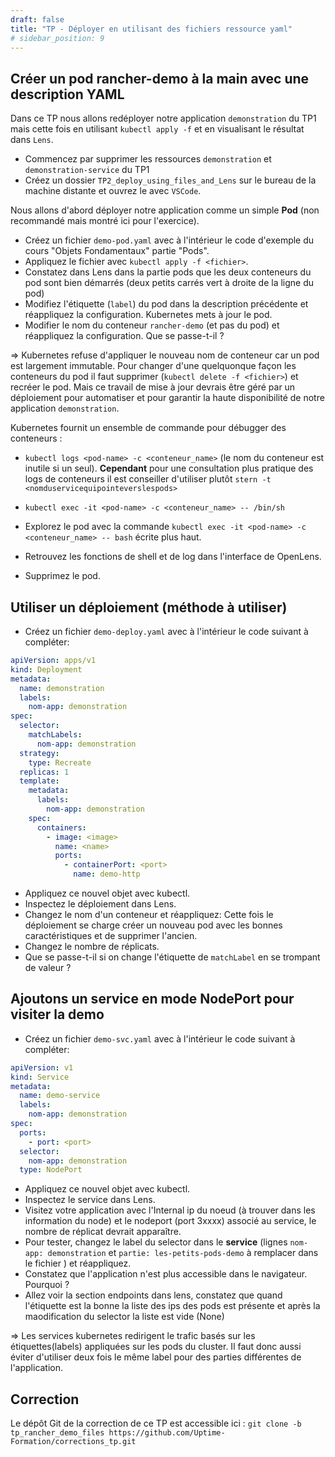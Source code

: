 ```yaml
---
draft: false
title: "TP - Déployer en utilisant des fichiers ressource yaml"
# sidebar_position: 9
---
```


## Créer un pod rancher-demo à la main avec une description YAML

Dans ce TP nous allons redéployer notre application `demonstration` du TP1 mais cette fois en utilisant `kubectl apply -f` et en visualisant le résultat dans `Lens`.

- Commencez par supprimer les ressources `demonstration` et `demonstration-service` du TP1
- Créez un dossier `TP2_deploy_using_files_and_Lens` sur le bureau de la machine distante et ouvrez le avec `VSCode`.

Nous allons d'abord déployer notre application comme un simple **Pod** (non recommandé mais montré ici pour l'exercice).

- Créez un fichier `demo-pod.yaml` avec à l'intérieur le code d'exemple du cours "Objets Fondamentaux" partie "Pods".
- Appliquez le fichier avec `kubectl apply -f <fichier>`.
- Constatez dans Lens dans la partie pods que les deux conteneurs du pod sont bien démarrés (deux petits carrés vert à droite de la ligne du pod)
- Modifiez l'étiquette (`label`) du pod dans la description précédente et réappliquez la configuration. Kubernetes mets à jour le pod.
- Modifier le nom du conteneur `rancher-demo` (et pas du pod) et réappliquez la configuration. Que se passe-t-il ?

=> Kubernetes refuse d'appliquer le nouveau nom de conteneur car un pod est largement immutable. Pour changer d'une quelquonque façon les conteneurs du pod il faut supprimer (`kubectl delete -f <fichier>`) et recréer le pod. Mais ce travail de mise à jour devrais être géré par un déploiement pour automatiser et pour garantir la haute disponibilité de notre application `demonstration`.

Kubernetes fournit un ensemble de commande pour débugger des conteneurs :

- `kubectl logs <pod-name> -c <conteneur_name>` (le nom du conteneur est inutile si un seul). **Cependant** pour une consultation plus pratique des logs de conteneurs il est conseiller d'utiliser plutôt `stern -t <nomduservicequipointeverslespods>`
- `kubectl exec -it <pod-name> -c <conteneur_name> -- /bin/sh`

- Explorez le pod avec la commande `kubectl exec -it <pod-name> -c <conteneur_name> -- bash` écrite plus haut.

- Retrouvez les fonctions de shell et de log dans l'interface de OpenLens.

- Supprimez le pod.

## Utiliser un déploiement (méthode à utiliser)

- Créez un fichier `demo-deploy.yaml` avec à l'intérieur le code suivant à compléter:

```yaml
apiVersion: apps/v1
kind: Deployment
metadata:
  name: demonstration
  labels:
    nom-app: demonstration
spec:
  selector:
    matchLabels:
      nom-app: demonstration
  strategy:
    type: Recreate
  replicas: 1
  template:
    metadata:
      labels:
        nom-app: demonstration
    spec:
      containers:
        - image: <image>
          name: <name>
          ports:
            - containerPort: <port>
              name: demo-http
```

- Appliquez ce nouvel objet avec kubectl.
- Inspectez le déploiement dans Lens.
- Changez le nom d'un conteneur et réappliquez: Cette fois le déploiement se charge créer un nouveau pod avec les bonnes caractéristiques et de supprimer l'ancien.
- Changez le nombre de réplicats.
- Que se passe-t-il si on change l'étiquette de `matchLabel` en se trompant de valeur ?

## Ajoutons un service en mode NodePort pour visiter la demo

- Créez un fichier `demo-svc.yaml` avec à l'intérieur le code suivant à compléter:

```yaml
apiVersion: v1
kind: Service
metadata:
  name: demo-service
  labels:
    nom-app: demonstration
spec:
  ports:
    - port: <port>
  selector:
    nom-app: demonstration
  type: NodePort
```

- Appliquez ce nouvel objet avec kubectl.
- Inspectez le service dans Lens.
- Visitez votre application avec l'Internal ip du noeud (à trouver dans les information du node) et le nodeport (port 3xxxx) associé au service, le nombre de réplicat devrait apparaître.
- Pour tester, changez le label du selector dans le **service** (lignes `nom-app: demonstration` et `partie: les-petits-pods-demo` à remplacer dans le fichier ) et réappliquez.
- Constatez que l'application n'est plus accessible dans le navigateur. Pourquoi ?
- Allez voir la section endpoints dans lens, constatez que quand l'étiquette est la bonne la liste des ips des pods est présente et après la maodification du selector la liste est vide (None)

=> Les services kubernetes redirigent le trafic basés sur les étiquettes(labels) appliquées sur les pods du cluster. Il faut donc aussi éviter d'utiliser deux fois le même label pour des parties différentes de l'application.

## Correction

Le dépôt Git de la correction de ce TP est accessible ici : `git clone -b tp_rancher_demo_files https://github.com/Uptime-Formation/corrections_tp.git`
